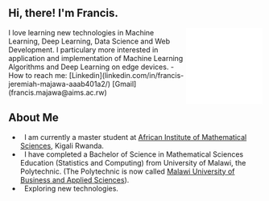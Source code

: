 ## Hi, there! I'm Francis.

<img width="30%" align="right" alt="Github" src="https://github.com/fra-majawa/fra-majawa/blob/main/97525-code-dark.gif"/>
I love learning new technologies in Machine Learning, Deep Learning, Data Science and Web Development. I particulary more interested in application and implementation of Machine Learning Algorithms and Deep Learning on edge devices. 
- How to reach me: [Linkedin](linkedin.com/in/francis-jeremiah-majawa-aaab401a2/) [Gmail](francis.majawa@aims.ac.rw)
<img src="https://komarev.com/ghpvc/?username=gpy1234&style=flat-square&color=blue"
alt=""/>

## About Me

- &nbsp; I am currently a master student at [African Institute of Mathematical Sciences](https://aims.ac.rw/), Kigali Rwanda.
- &nbsp; I have completed a Bachelor of Science in Mathematical Sciences Education (Statistics and Computing) from University of Malawi, the Polytechnic. (The Polytechnic is now called [Malawi University of Business and Applied Sciences](http://www.mubas.ac.mw/)).
- &nbsp; Exploring new technologies.
<!--  -->
<!-- (https://www.linkedin.com/in/francis-jeremiah-majawa-aaab401a2/) -->
<!-- <script src="https://unpkg.com/@lottiefiles/lottie-player@latest/dist/lottie-player.js"></script> -->
